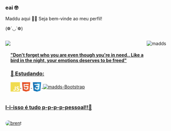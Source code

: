 ### eai 🤓 
Maddu aqui 🐱‍💻
Seja bem-vinde ao meu perfil! 

(❁´◡`❁)

##
<div>
 <img align="right" alt="madds" height="370px"  src="https://media.discordapp.net/attachments/942822236384010281/942822332739772466/Fatos_sobre_mim_-Desenhista_nao_profissional_-Ovolactovegetariana_-Cursando_tec._TI_-Apaixonada_por_anime_-Amo_animais_-Pronomes_eladela.png?width=369&height=369">
  <a href="https://github.com/maddsOwO">
  <img align= "left" img height="170em" src="https://github-readme-stats.vercel.app/api?username=maddsOwO&show_icons=true&theme=radical&include_all_commits=true&count_private=true"/>
 
</div>


<div style="display: inline_block"><br>
<h4> "Don't forget who you are even though you're in need.. Like a bird in the night, your emotions deserves to be freed" </h4>
<href= https://youtu.be/P7lE-G1oC34>
</div>
<div>
 <h3>🤯 Estudando: </h3>  
   
  <img align="center" alt="madds-Js" height="30" width="30" src="https://raw.githubusercontent.com/devicons/devicon/master/icons/javascript/javascript-plain.svg">
  <img align="center" alt="madds-HTML" height="30" width="30" src="https://raw.githubusercontent.com/devicons/devicon/master/icons/html5/html5-original.svg">
  <img align="center" alt="madds-CSS" height="30" width="30" src="https://raw.githubusercontent.com/devicons/devicon/master/icons/css3/css3-original.svg">   
  <img align="center" alt="madds-Bootstrap" height="30" width="100" src="https://img.shields.io/badge/Bootstrap-563D7C?style=for-the-badge&logo=bootstrap&logoColor=white"> 
</div>



         
# <h3 align="left"> I-i-isso é tudo p-p-p-p-pessoal!!🐷 </h3>

##



 <div>
 <img align="center" alt="brent" height="120" style="border-radius:50px;" src="https://risibank.fr/cache/stickers/d1254/125482-full.gif">
</div>





